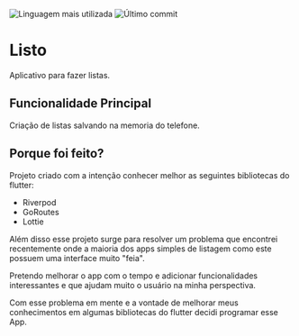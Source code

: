 ![Linguagem mais utilizada](https://img.shields.io/github/languages/top/Kzrtt/prj_list_app)
![Último commit](https://img.shields.io/github/last-commit/Kzrtt/prj_list_app)

# Listo

Aplicativo para fazer listas.

## Funcionalidade Principal

Criação de listas salvando na memoria do telefone.

## Porque foi feito?

Projeto criado com a intenção conhecer melhor as seguintes bibliotecas do flutter:
- Riverpod
- GoRoutes
- Lottie

Além disso esse projeto surge para resolver um problema que encontrei recentemente
onde a maioria dos apps simples de listagem como este possuem uma interface muito
"feia".

Pretendo melhorar o app com o tempo e adicionar funcionalidades interessantes e que 
ajudam muito o usuário na minha perspectiva.

Com esse problema em mente e a vontade de melhorar meus conhecimentos em algumas
bibliotecas do flutter decidi programar esse App.
